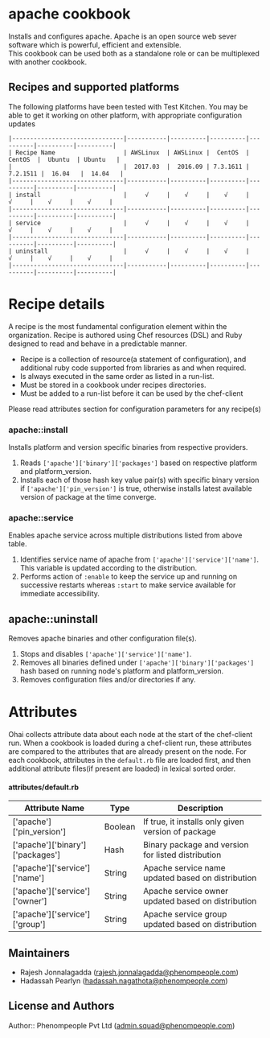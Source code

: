 apache cookbook
===============

Installs and configures apache. Apache is an open source web sever software which is powerful, efficient and extensible.   
This cookbook can be used both as a standalone role or can be multiplexed with another cookbook. 

Recipes and supported platforms
-------------------------------
The following platforms have been tested with Test Kitchen. You may be 
able to get it working on other platform, with appropriate configuration updates
```
|-------------------------------|-----------|----------|----------|----------|----------|----------|
| Recipe Name                   | AWSLinux  | AWSLinux |  CentOS  |  CentOS  |  Ubuntu  | Ubuntu   |
|                               |  2017.03  |  2016.09 | 7.3.1611 | 7.2.1511 |  16.04   |  14.04   | 
|-------------------------------|-----------|----------|----------|----------|----------|----------|
| install                       |     √     |    √     |    √     |    √     |    √     |    √     |    
|-------------------------------|-----------|----------|----------|----------|----------|----------|
| service                       |     √     |    √     |    √     |    √     |    √     |    √     |    
|-------------------------------|-----------|----------|----------|----------|----------|----------|
| uninstall                     |     √     |    √     |    √     |    √     |    √     |    √     |    
|-------------------------------|-----------|----------|----------|----------|----------|----------|

```
Recipe details
==============

A recipe is the most fundamental configuration element within the organization. Recipe is authored using 
Chef resources (DSL) and Ruby designed to read and behave in a predictable manner.

* Recipe is a collection of resource(a statement of configuration),
  and additional ruby code supported from libraries as and when required.
* Is always executed in the same order as listed in a run-list. 
* Must be stored in a cookbook under recipes directories.
* Must be added to a run-list before it can be used by the chef-client

Please read attributes section for configuration parameters for any recipe(s)

### apache::install

Installs platform and version specific binaries from respective providers.    

1. Reads `['apache']['binary']['packages']` based on respective platform and platform_version.   
1. Installs each of those hash key value pair(s) with specific binary version if `['apache']['pin_version']` is true,
   otherwise installs latest available version of package at the time converge.

### apache::service

Enables apache service across multiple distributions listed from above table.

1. Identifies service name of apache from `['apache']['service']['name']`. This variable is updated according to the distribution.
1. Performs action of `:enable` to keep the service up and running on successive restarts whereas `:start` to make service available for immediate accessibility.

## apache::uninstall

Removes apache binaries and other configuration file(s). 

1. Stops and disables `['apache']['service']['name']`.
1. Removes all binaries defined under `['apache']['binary']['packages']` hash based on running node's platform and platform_version.
1. Removes configuration files and/or directories if any.


Attributes
==========

Ohai collects attribute data about each node at the start of the chef-client run.
When a cookbook is loaded during a chef-client run, these attributes are compared to the attributes that are already present on the node.
For each cookbook, attributes in the `default.rb` file are loaded first, and then additional attribute files(if present are loaded) in lexical sorted order.

#### attributes/default.rb

|Attribute Name                                 | Type          | Description                                                          |
|---------------------------------------------- |---------------|----------------------------------------------------------------------|
| ['apache']['pin_version']                     | Boolean       | If true, it installs only given version of package                   |
| ['apache']['binary']['packages']              | Hash          | Binary package and version for listed distribution                   | 
| ['apache']['service']['name']                 | String        | Apache service name updated based on distribution                    |
| ['apache']['service']['owner']                | String        | Apache service owner updated based on distribution                   |
| ['apache']['service']['group']                | String        | Apache service group updated based on distribution                   |

## Maintainers

* Rajesh Jonnalagadda (<rajesh.jonnalagadda@phenompeople.com>)
* Hadassah Pearlyn (<hadassah.nagathota@phenompeople.com>)

## License and Authors

Author:: Phenompeople Pvt Ltd (<admin.squad@phenompeople.com>)
